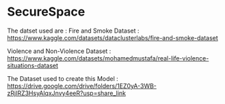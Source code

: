 # SecureSpace
The datset used are : Fire and Smoke Dataset : https://www.kaggle.com/datasets/dataclusterlabs/fire-and-smoke-dataset

Violence and Non-Violence Dataset : https://www.kaggle.com/datasets/mohamedmustafa/real-life-violence-situations-dataset

The Dataset used to create this Model : https://drive.google.com/drive/folders/1EZ0yA-3WB-zRjIRZ3HsyAlqxJnvy4eeR?usp=share_link
